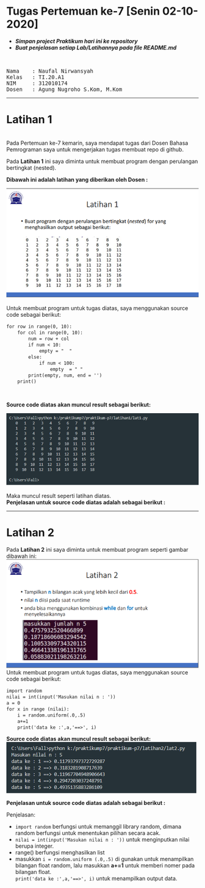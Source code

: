 # Tugas Pertemuan ke-7 [Senin 02-10-2020]
- ***Simpan project Praktikum hari ini ke repository***
- ***Buat penjelasan setiap Lab/Latihannya pada file README.md***
<br>
<pre>
Nama    : Naufal Nirwansyah 
Kelas   : TI.20.A1
NIM     : 312010174
Dosen   : Agung Nugroho S.Kom, M.Kom
</pre>

***

# Latihan 1
<br>
Pada Pertemuan ke-7 kemarin, saya mendapat tugas dari Dosen Bahasa Pemrograman saya untuk mengerjakan tugas membuat repo di github. <br>

Pada **Latihan 1** ini saya diminta untuk membuat program dengan perulangan bertingkat (nested).

**Dibawah ini adalah latihan yang diberikan oleh Dosen :**<br>

![latihan1](latihan1/task.png)
<br>
<br>
Untuk membuat program untuk tugas diatas, saya menggunakan source code sebagai berikut: <br>

```
for row in range(0, 10):
    for col in range(0, 10):
        num = row + col
        if num < 10:
            empty = "  "
        else:
            if num < 100:
                empty  = " "
        print(empty, num, end = '')
    print()
```
<br>

**Source code diatas akan muncul result sebagai berikut:** <br>

![Lat1](latihan1/latt1.png) <br>
<br>
Maka muncul result seperti latihan diatas.<br>
**Penjelasan untuk source code diatas adalah sebagai berikut :**

***

# Latihan 2

Pada **Latihan 2** ini saya diminta untuk membuat program seperti gambar dibawah ini: <br>
![Lat2](latihan2/task.png)
<br>
Untuk membuat program untuk tugas diatas, saya menggunakan source code sebagai berikut: <br> 

```
import random
nilai = int(input('Masukan nilai n : '))
a = 0
for x in range (nilai):
    i = random.uniform(.0,.5)
    a+=1
    print('data ke :',a,'==>', i)
```
**Source code diatas akan muncul result sebagai berikut:** <br>
![lat2](latihan2/lat2.png)
<br>

**Penjelasan untuk source code diatas adalah sebagai berikut :**
<br>

Penjelasan:
<br>

- `import random` berfungsi untuk memanggil library random, dimana random berfungsi untuk menentukan pilihan secara acak. <br>
- `nilai = int(input('Masukan nilai n : '))` untuk menginputkan nilai berupa integer.<br>
- range() berfungsi menghasilkan list <br>
- masukkan `i = random.uniform (.0,.5)` di gunakan untuk menampilkan bilangan float random, lalu masukkan **a+=1** untuk memberi nomer pada bilangan float.<br>
`print('data ke :',a,'==>', i)` untuk menampilkan output data.